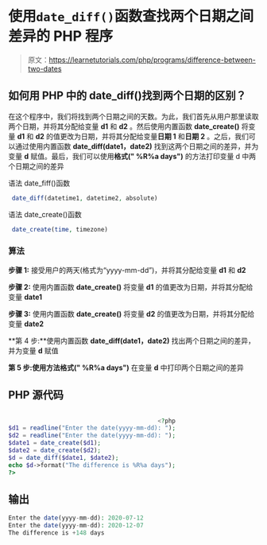 # 使用`date_diff()`函数查找两个日期之间差异的 PHP 程序

> 原文：<https://learnetutorials.com/php/programs/difference-between-two-dates>

## 如何用 PHP 中的 date_diff()找到两个日期的区别？

在这个程序中，我们将找到两个日期之间的天数。为此，我们首先从用户那里读取两个日期，并将其分配给变量 **d1** 和 **d2** 。然后使用内置函数 **date_create()** 将变量 **d1** 和 **d2** 的值更改为日期，并将其分配给变量**日期 1** 和**日期 2** 。之后，我们可以通过使用内置函数 **date_diff(date1，date2)** 找到这两个日期之间的差异，并为变量 **d** 赋值。最后，我们可以使用**格式(" %R%a days")** 的方法打印变量 d 中两个日期之间的差异

语法 date_fiff()函数

```php
 date_diff(datetime1, datetime2, absolute) 

```

语法 date_create()函数

```php
 date_create(time, timezone) 

```

### 算法

**步骤 1:** 接受用户的两天(格式为“yyyy-mm-dd”)，并将其分配给变量 **d1** 和 **d2**

**步骤 2:** 使用内置函数 **date_create()** 将变量 **d1** 的值更改为日期，并将其分配给变量 **date1**

**步骤 3:** 使用内置函数 **date_create()** 将变量 **d2** 的值更改为日期，并将其分配给变量 **date2**

**第 4 步:**使用内置函数 **date_diff(date1，date2)** 找出两个日期之间的差异，并为变量 **d** 赋值

**第 5 步:**使用方法**格式(" %R%a days")** 在变量 **d** 中打印两个日期之间的差异

## PHP 源代码

```php

                                          <?php
$d1 = readline("Enter the date(yyyy-mm-dd): ");
$d2 = readline("Enter the date(yyyy-mm-dd): ");
$date1 = date_create($d1);
$date2 = date_create($d2);
$d = date_diff($date1, $date2);
echo $d->format("The difference is %R%a days");
?>

```

## 输出

```php
Enter the date(yyyy-mm-dd): 2020-07-12
Enter the date(yyyy-mm-dd): 2020-12-07
The difference is +148 days
```